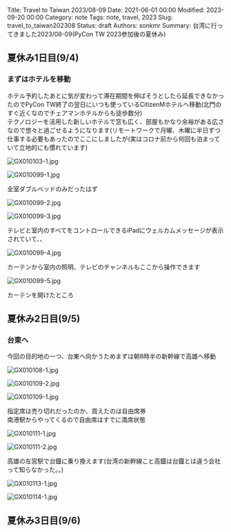 Title: Travel to Taiwan 2023/08-09
Date: 2021-06-01 00:00
Modified: 2023-09-20 00:00
Category: note
Tags: note, travel, 2023
Slug: travel_to_taiwan202308
Status: draft
Authors: sonkmr
Summary: 台湾に行ってきました2023/08-09(PyCon TW 2023参加後の夏休み)

## 夏休み1日目(9/4)

### まずはホテルを移動
ホテル予約したあとに気が変わって滞在期間を伸ばそうとしたら延長できなかったのでPyCon TW終了の翌日にいつも使っているCitizenMホテルへ移動(北門のすぐ近くなのでチェアマンホテルからも徒歩数分)  
テクノロジーを活用した新しいホテルで窓も広く、部屋もかなり余裕がある広さなので悠々と過ごせるようになります(リモートワークで月曜、木曜に半日ずつ仕事する必要もあったのでここにしましたが(実はコロナ前から何回も泊まっていて立地的にも慣れています)  

![GX010103-1.jpg]({static}/images/travel_to_taiwan202308/GX010103-1.jpg)

![GX010099-1.jpg]({static}/images/travel_to_taiwan202308/GX010099-1.jpg)

全室ダブルベッドのみだったはず

![GX010099-2.jpg]({static}/images/travel_to_taiwan202308/GX010099-2.jpg)

![GX010099-3.jpg]({static}/images/travel_to_taiwan202308/GX010099-3.jpg)

テレビと室内のすべてをコントロールできるiPadにウェルカムメッセージが表示されていて、、

![GX010099-4.jpg]({static}/images/travel_to_taiwan202308/GX010099-4.jpg)

カーテンから室内の照明、テレビのチャンネルもここから操作できます

![GX010099-5.jpg]({static}/images/travel_to_taiwan202308/GX010099-5.jpg)

カーテンを開けたところ

## 夏休み2日目(9/5)
### 台東へ

今回の目的地の一つ、台東へ向かうためまずは朝8時半の新幹線で高雄へ移動  

![GX010108-1.jpg]({static}/images/travel_to_taiwan202308/GX010108-1.jpg)

![GX010109-2.jpg]({static}/images/travel_to_taiwan202308/GX010109-2.jpg)

![GX010109-1.jpg]({static}/images/travel_to_taiwan202308/GX010109-1.jpg)

指定席は売り切れだったのか、買えたのは自由席券  
南港駅からやってくるので自由席はすでに満席状態  

![GX010111-1.jpg]({static}/images/travel_to_taiwan202308/GX010111-1.jpg)

![GX010111-2.jpg]({static}/images/travel_to_taiwan202308/GX010111-2.jpg)

高雄の左営駅で台鐡に乗り換えます(台湾の新幹線こと高鐡は台鐡とは違う会社って知らなかった。。)  

![GX010113-1.jpg]({static}/images/travel_to_taiwan202308/GX010113-1.jpg)

![GX010114-1.jpg]({static}/images/travel_to_taiwan202308/GX010114-1.jpg)

## 夏休み3日目(9/6)


